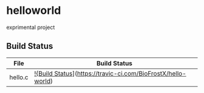 # helloworld
exprimental project
## Build Status
File|Build Status
---|---
hello.c|[!{Build Status](http://travis-ci.com/BioFrostX/hello-world.svg?branch=master)](https://travic-ci.com/BioFrostX/hello-world)
